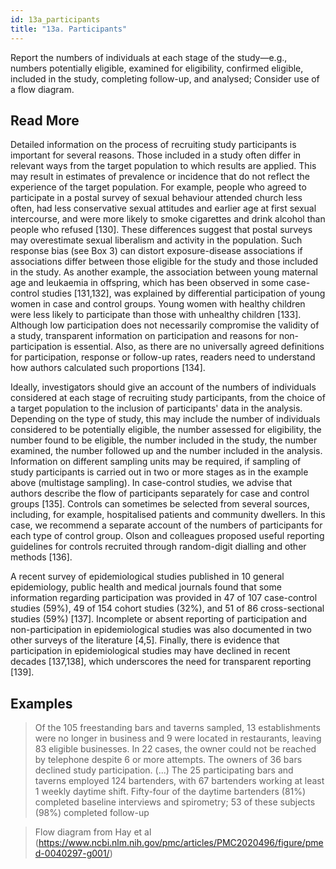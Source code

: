 ```yaml
---
id: 13a_participants
title: "13a. Participants"
---
```

Report the numbers of individuals at each stage of the study—e.g., numbers potentially eligible, examined for eligibility, confirmed eligible, included in the study, completing follow-up, and analysed; Consider use of a flow diagram.

## Read More

Detailed information on the process of recruiting study participants is important for several reasons. Those included in a study often differ in relevant ways from the target population to which results are applied. This may result in estimates of prevalence or incidence that do not reflect the experience of the target population. For example, people who agreed to participate in a postal survey of sexual behaviour attended church less often, had less conservative sexual attitudes and earlier age at first sexual intercourse, and were more likely to smoke cigarettes and drink alcohol than people who refused [130]. These differences suggest that postal surveys may overestimate sexual liberalism and activity in the population. Such response bias (see Box 3) can distort exposure-disease associations if associations differ between those eligible for the study and those included in the study. As another example, the association between young maternal age and leukaemia in offspring, which has been observed in some case-control studies [131,132], was explained by differential participation of young women in case and control groups. Young women with healthy children were less likely to participate than those with unhealthy children [133]. Although low participation does not necessarily compromise the validity of a study, transparent information on participation and reasons for non-participation is essential. Also, as there are no universally agreed definitions for participation, response or follow-up rates, readers need to understand how authors calculated such proportions [134].

Ideally, investigators should give an account of the numbers of individuals considered at each stage of recruiting study participants, from the choice of a target population to the inclusion of participants' data in the analysis. Depending on the type of study, this may include the number of individuals considered to be potentially eligible, the number assessed for eligibility, the number found to be eligible, the number included in the study, the number examined, the number followed up and the number included in the analysis. Information on different sampling units may be required, if sampling of study participants is carried out in two or more stages as in the example above (multistage sampling). In case-control studies, we advise that authors describe the flow of participants separately for case and control groups [135]. Controls can sometimes be selected from several sources, including, for example, hospitalised patients and community dwellers. In this case, we recommend a separate account of the numbers of participants for each type of control group. Olson and colleagues proposed useful reporting guidelines for controls recruited through random-digit dialling and other methods [136].

A recent survey of epidemiological studies published in 10 general epidemiology, public health and medical journals found that some information regarding participation was provided in 47 of 107 case-control studies (59%), 49 of 154 cohort studies (32%), and 51 of 86 cross-sectional studies (59%) [137]. Incomplete or absent reporting of participation and non-participation in epidemiological studies was also documented in two other surveys of the literature [4,5]. Finally, there is evidence that participation in epidemiological studies may have declined in recent decades [137,138], which underscores the need for transparent reporting [139].

## Examples

> Of the 105 freestanding bars and taverns sampled, 13 establishments were no longer in business and 9 were located in restaurants, leaving 83 eligible businesses. In 22 cases, the owner could not be reached by telephone despite 6 or more attempts. The owners of 36 bars declined study participation. (...) The 25 participating bars and taverns employed 124 bartenders, with 67 bartenders working at least 1 weekly daytime shift. Fifty-four of the daytime bartenders (81%) completed baseline interviews and spirometry; 53 of these subjects (98%) completed follow-up

> Flow diagram from Hay et al (https://www.ncbi.nlm.nih.gov/pmc/articles/PMC2020496/figure/pmed-0040297-g001/)
